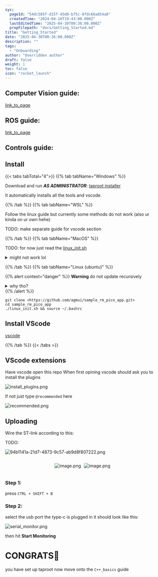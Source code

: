 ```yaml
---
sys:
  pageId: "54dc585f-d15f-45d0-b75c-8fdc66a854a8"
  createdTime: "2024-04-16T19:43:00.000Z"
  lastEditedTime: "2025-04-30T00:36:00.000Z"
  propFilepath: "docs/Getting_Started.md"
title: "Getting_Started"
date: "2025-04-30T00:36:00.000Z"
description: ""
tags:
  - "Onboarding"
author: "Overridden author"
draft: false
weight: 1
toc: false
icon: "rocket_launch"
---
```


## Computer Vision guide:

[link_to_page](86d45bc0-388b-4d26-8848-44f255f73d0e)

## ROS guide:

[link_to_page](3c76c1de-ec8f-46d6-8b0a-294005edc2d5)

## Controls guide:

## Install

{{< tabs tabTotal="4">}}
{{% tab tabName="Windows" %}}

Download and run _**AS ADMINISTRATOR**_: [taproot installer](https://github.com/Thornbots/TeachingFreshies/releases/tag/1.0)

It automatically installs all the tools and vscode.

{{% /tab %}}
{{% tab tabName="WSL" %}}

Follow the linux guide but currently some methods do not work (also ur kinda on ur own hehe)

TODO: make separate guide for vscode section

{{% /tab %}}
{{% tab tabName="MacOS" %}}

TODO: for now just read the [linux_init.sh](https://github.com/agmui/sample_rm_pico_app/blob/main/linux_init.sh)

<details>
<summary>might not work lol</summary>

`brew install libusb pkg-config`

Next install: [vscode](https://code.visualstudio.com/Download)

</details>

{{% /tab %}}
{{% tab tabName="Linux (ubuntu)" %}}

{{% alert context="danger" %}}
**Warning** do not update recursively
<details>
<summary>why tho?</summary>
There are some submodules that may go on for a while (like tinyusb) and I highly
recommend you don't need to get them.
If you want to see what submodules I update just look in `linux_init.sh`
</details>
{{% /alert %}}

```shell
git clone <https://github.com/agmui/sample_rm_pico_app.git>
cd sample_rm_pico_app
./linux_init.sh && source ~/.bashrc
```

## Install VScode

[vscode](https://code.visualstudio.com/Download)

{{% /tab %}}
{{< /tabs >}}

## VScode extensions

Have vscode open this repo
When first opining vscode should ask you to install the plugins

![install_plugins.png](https://prod-files-secure.s3.us-west-2.amazonaws.com/d518164a-d88e-44d1-a4ee-3adb3bd8bce0/89bd30f0-1825-4e77-867b-0a41ce370880/install_plugins.png?X-Amz-Algorithm=AWS4-HMAC-SHA256&X-Amz-Content-Sha256=UNSIGNED-PAYLOAD&X-Amz-Credential=ASIAZI2LB466Q6WZR3F6%2F20250804%2Fus-west-2%2Fs3%2Faws4_request&X-Amz-Date=20250804T062026Z&X-Amz-Expires=3600&X-Amz-Security-Token=IQoJb3JpZ2luX2VjEAYaCXVzLXdlc3QtMiJHMEUCIQCbXCw5rcfpYeYT2eTyGD%2BVNPUpjP2YslVsE6UFEVN%2BEgIgAn6Wfl7G1JSFzEBcfDfoi3bCMSWiUV1VgjKq5lmbCX4q%2FwMIPxAAGgw2Mzc0MjMxODM4MDUiDN6zIKw50vMA9lE6eircA%2FYs2FEyu6A8FBiMpYvl8dJ9NvxC7gjw47%2FJdWV5Jpz0g0Mowfmkmh4Uu8wdAUwcSiksShDQ6InhUez%2BtX7ycmzfmfiqc3tZeXGplbwypZZyq9OTF7aZ%2FutG9124sp9iSYHaQDIDTZwk61ZBhaIrMWOxXP88s0XbQum83AvLTVHqDFBUYxNt6hyAeHIaNlPJAt6PYaB%2BoGQxo3N04dxianAZ3fZOmdExhnybAjPjV9thEa7J8Kyax0osn9oA92AI%2Fqk3OT0hHeUqQhmQr2cddLjkRngXTJ3dUwknfPlPhrbUF9syRXegYiyDjBkNerrFiqz2k8iiXk%2BQpbv3DlL9bHOgcT6nb4LwtNakiGxjJD%2FJxocOgANK0JJk2cT3EX5H0zDpRQVAs4%2Bw2jF6J4D4vTKYsCOrQtC%2Bq0uTgZSeRbh3IazUiW8tMAYy3IpG4Kn9i68vNyDFj4pItou7Dv%2Fu7y%2B8fsng760Fbr%2FpVnHiS%2FxB48FV2MeYuHaesgw0ag%2FbZuntuBvT2aFXJ%2B0AW8Wm8fG1GkH%2F71Ix97Luwp9Mdi9xqp4dZA6cwDKhXWPVr3Cq%2B7TpiSZWEe9F20CcxDTQLwcsyPw982fnsKHh8orIqljYPmbGNqAaHLCS4Y8jMNONwcQGOqUB18Div9rAyzwdBRcU5QV4WJ4w%2Fz%2FlZkjWC6iSrZRen9yy324ucAj2cCMjI5KltXH9W0sQLYVMOg8ej1NmnJFfrSF5PzXpqkCz0t2GwKBXuNNixDM1zeURAXC3p2k4NLYtVrC53%2Bux2evNXkVqtm6j9VSiqOuCmFXOuopoRrKXq5BhU2g1xYvOMrEh3ChNQSdwf9LPRVfSudTkIebxXuGEIKuvOBcW&X-Amz-Signature=081eb374d70e01920c15ec5788468229f1608acc97acb34c243bb721e8f28453&X-Amz-SignedHeaders=host&x-amz-checksum-mode=ENABLED&x-id=GetObject)

If not just type `@recommended` here  

![recommended.png](https://prod-files-secure.s3.us-west-2.amazonaws.com/d518164a-d88e-44d1-a4ee-3adb3bd8bce0/61e661e9-5d85-4dfc-be0d-8d2097a5e793/recommended.png?X-Amz-Algorithm=AWS4-HMAC-SHA256&X-Amz-Content-Sha256=UNSIGNED-PAYLOAD&X-Amz-Credential=ASIAZI2LB466Q6WZR3F6%2F20250804%2Fus-west-2%2Fs3%2Faws4_request&X-Amz-Date=20250804T062026Z&X-Amz-Expires=3600&X-Amz-Security-Token=IQoJb3JpZ2luX2VjEAYaCXVzLXdlc3QtMiJHMEUCIQCbXCw5rcfpYeYT2eTyGD%2BVNPUpjP2YslVsE6UFEVN%2BEgIgAn6Wfl7G1JSFzEBcfDfoi3bCMSWiUV1VgjKq5lmbCX4q%2FwMIPxAAGgw2Mzc0MjMxODM4MDUiDN6zIKw50vMA9lE6eircA%2FYs2FEyu6A8FBiMpYvl8dJ9NvxC7gjw47%2FJdWV5Jpz0g0Mowfmkmh4Uu8wdAUwcSiksShDQ6InhUez%2BtX7ycmzfmfiqc3tZeXGplbwypZZyq9OTF7aZ%2FutG9124sp9iSYHaQDIDTZwk61ZBhaIrMWOxXP88s0XbQum83AvLTVHqDFBUYxNt6hyAeHIaNlPJAt6PYaB%2BoGQxo3N04dxianAZ3fZOmdExhnybAjPjV9thEa7J8Kyax0osn9oA92AI%2Fqk3OT0hHeUqQhmQr2cddLjkRngXTJ3dUwknfPlPhrbUF9syRXegYiyDjBkNerrFiqz2k8iiXk%2BQpbv3DlL9bHOgcT6nb4LwtNakiGxjJD%2FJxocOgANK0JJk2cT3EX5H0zDpRQVAs4%2Bw2jF6J4D4vTKYsCOrQtC%2Bq0uTgZSeRbh3IazUiW8tMAYy3IpG4Kn9i68vNyDFj4pItou7Dv%2Fu7y%2B8fsng760Fbr%2FpVnHiS%2FxB48FV2MeYuHaesgw0ag%2FbZuntuBvT2aFXJ%2B0AW8Wm8fG1GkH%2F71Ix97Luwp9Mdi9xqp4dZA6cwDKhXWPVr3Cq%2B7TpiSZWEe9F20CcxDTQLwcsyPw982fnsKHh8orIqljYPmbGNqAaHLCS4Y8jMNONwcQGOqUB18Div9rAyzwdBRcU5QV4WJ4w%2Fz%2FlZkjWC6iSrZRen9yy324ucAj2cCMjI5KltXH9W0sQLYVMOg8ej1NmnJFfrSF5PzXpqkCz0t2GwKBXuNNixDM1zeURAXC3p2k4NLYtVrC53%2Bux2evNXkVqtm6j9VSiqOuCmFXOuopoRrKXq5BhU2g1xYvOMrEh3ChNQSdwf9LPRVfSudTkIebxXuGEIKuvOBcW&X-Amz-Signature=a30e3695ad4a276515b0f3df59908786cb458ed15bb7b2b0c418247214d4d9b8&X-Amz-SignedHeaders=host&x-amz-checksum-mode=ENABLED&x-id=GetObject)

## Uploading

Wire the ST-link according to this:

TODO:

![94b1141a-21d7-4873-9c57-ab9d8f807222.png](https://prod-files-secure.s3.us-west-2.amazonaws.com/d518164a-d88e-44d1-a4ee-3adb3bd8bce0/e5fad17d-ab82-4300-9f4c-505ab4b1202c/94b1141a-21d7-4873-9c57-ab9d8f807222.png?X-Amz-Algorithm=AWS4-HMAC-SHA256&X-Amz-Content-Sha256=UNSIGNED-PAYLOAD&X-Amz-Credential=ASIAZI2LB466Q6WZR3F6%2F20250804%2Fus-west-2%2Fs3%2Faws4_request&X-Amz-Date=20250804T062026Z&X-Amz-Expires=3600&X-Amz-Security-Token=IQoJb3JpZ2luX2VjEAYaCXVzLXdlc3QtMiJHMEUCIQCbXCw5rcfpYeYT2eTyGD%2BVNPUpjP2YslVsE6UFEVN%2BEgIgAn6Wfl7G1JSFzEBcfDfoi3bCMSWiUV1VgjKq5lmbCX4q%2FwMIPxAAGgw2Mzc0MjMxODM4MDUiDN6zIKw50vMA9lE6eircA%2FYs2FEyu6A8FBiMpYvl8dJ9NvxC7gjw47%2FJdWV5Jpz0g0Mowfmkmh4Uu8wdAUwcSiksShDQ6InhUez%2BtX7ycmzfmfiqc3tZeXGplbwypZZyq9OTF7aZ%2FutG9124sp9iSYHaQDIDTZwk61ZBhaIrMWOxXP88s0XbQum83AvLTVHqDFBUYxNt6hyAeHIaNlPJAt6PYaB%2BoGQxo3N04dxianAZ3fZOmdExhnybAjPjV9thEa7J8Kyax0osn9oA92AI%2Fqk3OT0hHeUqQhmQr2cddLjkRngXTJ3dUwknfPlPhrbUF9syRXegYiyDjBkNerrFiqz2k8iiXk%2BQpbv3DlL9bHOgcT6nb4LwtNakiGxjJD%2FJxocOgANK0JJk2cT3EX5H0zDpRQVAs4%2Bw2jF6J4D4vTKYsCOrQtC%2Bq0uTgZSeRbh3IazUiW8tMAYy3IpG4Kn9i68vNyDFj4pItou7Dv%2Fu7y%2B8fsng760Fbr%2FpVnHiS%2FxB48FV2MeYuHaesgw0ag%2FbZuntuBvT2aFXJ%2B0AW8Wm8fG1GkH%2F71Ix97Luwp9Mdi9xqp4dZA6cwDKhXWPVr3Cq%2B7TpiSZWEe9F20CcxDTQLwcsyPw982fnsKHh8orIqljYPmbGNqAaHLCS4Y8jMNONwcQGOqUB18Div9rAyzwdBRcU5QV4WJ4w%2Fz%2FlZkjWC6iSrZRen9yy324ucAj2cCMjI5KltXH9W0sQLYVMOg8ej1NmnJFfrSF5PzXpqkCz0t2GwKBXuNNixDM1zeURAXC3p2k4NLYtVrC53%2Bux2evNXkVqtm6j9VSiqOuCmFXOuopoRrKXq5BhU2g1xYvOMrEh3ChNQSdwf9LPRVfSudTkIebxXuGEIKuvOBcW&X-Amz-Signature=4eb93f259425825fea576b28cb1aed53b4160eeeb8abd5265ae2c15d453a3d04&X-Amz-SignedHeaders=host&x-amz-checksum-mode=ENABLED&x-id=GetObject)

<div style="display: flex;flex-direction: row; column-gap:10px; max-width: 630px;justify-content: center;">
<div>

![image.png](https://prod-files-secure.s3.us-west-2.amazonaws.com/d518164a-d88e-44d1-a4ee-3adb3bd8bce0/210ecb78-1116-4d7b-b9b7-2292f66fa2c2/image.png?X-Amz-Algorithm=AWS4-HMAC-SHA256&X-Amz-Content-Sha256=UNSIGNED-PAYLOAD&X-Amz-Credential=ASIAZI2LB466XLQ5BPNJ%2F20250804%2Fus-west-2%2Fs3%2Faws4_request&X-Amz-Date=20250804T062029Z&X-Amz-Expires=3600&X-Amz-Security-Token=IQoJb3JpZ2luX2VjEAYaCXVzLXdlc3QtMiJGMEQCICs2CzkyKtYtfaMI5Hf4kp8zON4zJ2UUiBqJekgDwY6NAiBahQVnFuN0AtEDQz89fHe9pNndSyLoM8vrfWlVzZ5kSSr%2FAwg%2FEAAaDDYzNzQyMzE4MzgwNSIMV8VmYV6d9wgclSaRKtwDDxQFEx9NkYzqj1Ul2yj551lJcL%2F%2FekEATplrVSD65LlqimC1xKLUwytsQJEo%2BS%2BF6lAfWw84kNfgdF5h875bBuudP%2FMzL4se%2FVc3RzdM3Tii%2BYVo%2BI4Rnc%2BKK4Upgm81JEcg%2Fc6gZuIzeMHS3YIIqXv2fyQQWZ3A%2Bkrmj4FCq9cmVS6vEyW459x1N%2FgMJfN%2FZpieZKBp%2FLwRiSgzTCYWRYtDjKWdVqv3RMRxWYgFJLBqho%2F9nS07KJLqtz%2BHbLMXShGoD5SeQXQXmQMXB7y7j%2FWu2D88oAmPFP890a8toGJsdhppqgPAQILeiSesldA2qK%2FT14ggRV9R6cclNOaVWhpCKPVruxQOVxCgAtTMbYpjWCyK4SiogJqzxg2pDsCCQbmsEwWm8T3Gc4ObLUrCUri5Q1iRqQa3md6oJmxY2%2FaUNjfxym2u96XRsp7SDGyGLz2XQFYaBwmtY4o9LuAGczj3G3yjnRqpFtrV32v4nJON7u3riuP1KTasmZah2vgc5GXwkr2XjG2BRylz9EKBZja%2Fq%2BuCXf5aOx43UyIzLQ%2FDeEFa2%2FI%2BRmVv3XYrJmRT5uqmAbV%2BRJBeJRAk48MvlheKMw5%2FBUh2lTiS%2FoqyNab3XH1o9PlUcVlXooMwpo3BxAY6pgEkTBdwQkhHMQOwXcpiLPu8CJ5MGADvVWx%2F9rrCdT5TBkKCs85t6XMt290ho6nmguThd1uZg1y8anXatzqNd%2Fa1ijjhJpId7hZCt4wDsXRtu%2FOZ44SrwpR%2BjQqYewfciT436ACQjxtf2q26hgWiliY4aNHdlZRvf5k8K8Z33WCu0uB4CHYDB1NhEnC%2Fs9WqoWDGJ%2Bl3llljxtvjvpPkps0WZ5vRjv0m&X-Amz-Signature=e1365411fb69e842bbe521292aaefe940d0ca0ccea67a6138515c394085d3f07&X-Amz-SignedHeaders=host&x-amz-checksum-mode=ENABLED&x-id=GetObject)

</div>
<div>

![image.png](https://prod-files-secure.s3.us-west-2.amazonaws.com/d518164a-d88e-44d1-a4ee-3adb3bd8bce0/33a0fd0f-8ca6-4a86-8e09-26e95ded1fff/image.png?X-Amz-Algorithm=AWS4-HMAC-SHA256&X-Amz-Content-Sha256=UNSIGNED-PAYLOAD&X-Amz-Credential=ASIAZI2LB466Y7JAFY7L%2F20250804%2Fus-west-2%2Fs3%2Faws4_request&X-Amz-Date=20250804T062030Z&X-Amz-Expires=3600&X-Amz-Security-Token=IQoJb3JpZ2luX2VjEAYaCXVzLXdlc3QtMiJIMEYCIQC%2F1Mclg80uYVctmofkIRCmYy0TG0rVFhAy3LKrIRetRgIhAMbQMOEuK%2BDY%2Fun5xEdp%2FkFlLOCwCgjTyeMxw%2FVgc7FLKv8DCD8QABoMNjM3NDIzMTgzODA1Igy6ywS1RqsI6fB9pygq3AMHwt2hruCSJubE5DQE2JM9anpWcCHSRgneC857j2CUzS2zpUEciT4kfwvOP3zNhY92Ms9re5DV3i3qtt2wPPFmL7Sfrccq8Cs4fZWmP6KqZS5N%2BtkRK0HMybh7lTnTCok4wHl%2Fv%2FBzgWF8u0Q6NggFqIkEmTiK9uOaNgBoRc8LZ6%2F6Ay06rzaLFmiVg2IcffaVaQGfAD67%2F%2BiWqpBKAb5kM0kS%2FnmDKhgAxpPZOA70mE1y6pQpdVQhgYjhpxpaOR98i3KxrgaYLNMRfSEfRwHorZM00XCOf6MztliyE276ItJo%2B9WSjtwkHj83i7v4ga9aqGDxrqz2aE2WmICgKPLSyAvt6K6OQ8LlglOPk2kYMWL2olUBeufXbpHob0UTz7vRiTtk4s2Yct2tZow05EFJn%2FZovZVlyUSEcmYfyaKxZoLcEgKy05Usg2duRdSMEpv83ZQ3L%2FI2KnRqD7GANZ%2BgTpe7HUqCPkf%2B4APcwU3QrZiV%2BGwD153T7tqWZkVg82TeZBuNRnkT4ZDIAuIzuIR3Gi5PxhmdOqpsr68fnKJM0aKHQ%2FxFWdwiJCRuLqf2J7u7Clwk2SC96gGfJjHg3aJGnwJfmdlZtu1EUyrZ8KCONw3fn66ZnpfrJ5C%2FdjDdjcHEBjqkAVrfYtP%2FmCUuROq6NoKXyuoA3hpCX3dP%2F1VJHnUSEtd6n8UMjuLFWtv58IZ4B6juXgM2xZ0SrBG7l%2B2%2BfaW1DygFWmCexmDrJqfnmSlj7y3ee5aquRA9ncx7znymN%2FdwReE9K8riBmjV58IgX8saPqLrBI6DDHSv2l4nh9%2F%2BI86Xt1LgFEapE%2BAhsl62uQNVWqQeaMjEEdiiJPB58NttRDF5OJE1&X-Amz-Signature=9ecbd62e9d313e42ab7cacf93c34d420589740bf300d7969c10a5f09e43b70c6&X-Amz-SignedHeaders=host&x-amz-checksum-mode=ENABLED&x-id=GetObject)

</div>
</div>

### Step 1:

press `CTRL + SHIFT + B`

### Step 2:

select the usb port the type-c is plugged in it should look like this:

![serial_monitor.png](https://prod-files-secure.s3.us-west-2.amazonaws.com/d518164a-d88e-44d1-a4ee-3adb3bd8bce0/f03f4774-05d4-4393-b6a0-d5efb6d315ab/serial_monitor.png?X-Amz-Algorithm=AWS4-HMAC-SHA256&X-Amz-Content-Sha256=UNSIGNED-PAYLOAD&X-Amz-Credential=ASIAZI2LB466Q6WZR3F6%2F20250804%2Fus-west-2%2Fs3%2Faws4_request&X-Amz-Date=20250804T062026Z&X-Amz-Expires=3600&X-Amz-Security-Token=IQoJb3JpZ2luX2VjEAYaCXVzLXdlc3QtMiJHMEUCIQCbXCw5rcfpYeYT2eTyGD%2BVNPUpjP2YslVsE6UFEVN%2BEgIgAn6Wfl7G1JSFzEBcfDfoi3bCMSWiUV1VgjKq5lmbCX4q%2FwMIPxAAGgw2Mzc0MjMxODM4MDUiDN6zIKw50vMA9lE6eircA%2FYs2FEyu6A8FBiMpYvl8dJ9NvxC7gjw47%2FJdWV5Jpz0g0Mowfmkmh4Uu8wdAUwcSiksShDQ6InhUez%2BtX7ycmzfmfiqc3tZeXGplbwypZZyq9OTF7aZ%2FutG9124sp9iSYHaQDIDTZwk61ZBhaIrMWOxXP88s0XbQum83AvLTVHqDFBUYxNt6hyAeHIaNlPJAt6PYaB%2BoGQxo3N04dxianAZ3fZOmdExhnybAjPjV9thEa7J8Kyax0osn9oA92AI%2Fqk3OT0hHeUqQhmQr2cddLjkRngXTJ3dUwknfPlPhrbUF9syRXegYiyDjBkNerrFiqz2k8iiXk%2BQpbv3DlL9bHOgcT6nb4LwtNakiGxjJD%2FJxocOgANK0JJk2cT3EX5H0zDpRQVAs4%2Bw2jF6J4D4vTKYsCOrQtC%2Bq0uTgZSeRbh3IazUiW8tMAYy3IpG4Kn9i68vNyDFj4pItou7Dv%2Fu7y%2B8fsng760Fbr%2FpVnHiS%2FxB48FV2MeYuHaesgw0ag%2FbZuntuBvT2aFXJ%2B0AW8Wm8fG1GkH%2F71Ix97Luwp9Mdi9xqp4dZA6cwDKhXWPVr3Cq%2B7TpiSZWEe9F20CcxDTQLwcsyPw982fnsKHh8orIqljYPmbGNqAaHLCS4Y8jMNONwcQGOqUB18Div9rAyzwdBRcU5QV4WJ4w%2Fz%2FlZkjWC6iSrZRen9yy324ucAj2cCMjI5KltXH9W0sQLYVMOg8ej1NmnJFfrSF5PzXpqkCz0t2GwKBXuNNixDM1zeURAXC3p2k4NLYtVrC53%2Bux2evNXkVqtm6j9VSiqOuCmFXOuopoRrKXq5BhU2g1xYvOMrEh3ChNQSdwf9LPRVfSudTkIebxXuGEIKuvOBcW&X-Amz-Signature=b3f16a52b477b7da61a5098a68ca441a932408b380f79938155801a2522e8f59&X-Amz-SignedHeaders=host&x-amz-checksum-mode=ENABLED&x-id=GetObject)

then hit **Start Monitoring**

# CONGRATS🎉

you have set up taproot now move onto the `C++_basics` guide
